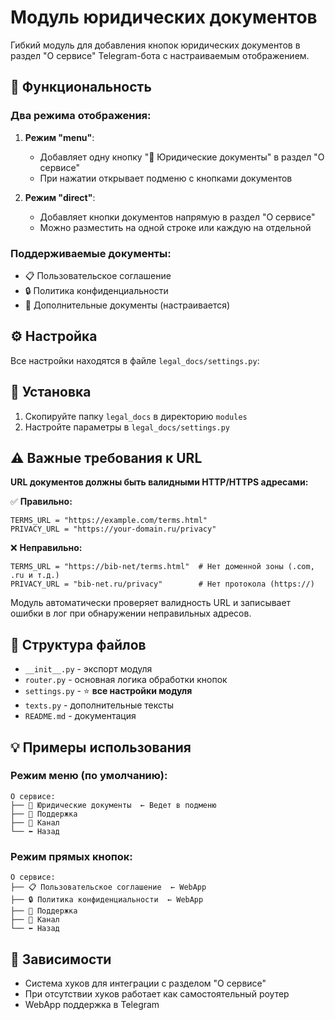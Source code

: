 # Модуль юридических документов

Гибкий модуль для добавления кнопок юридических документов в раздел "О сервисе" Telegram-бота с настраиваемым отображением.

## 🎯 Функциональность

### Два режима отображения:

1. **Режим "menu"**:
   - Добавляет одну кнопку "📄 Юридические документы" в раздел "О сервисе"
   - При нажатии открывает подменю с кнопками документов

2. **Режим "direct"**:
   - Добавляет кнопки документов напрямую в раздел "О сервисе"
   - Можно разместить на одной строке или каждую на отдельной

### Поддерживаемые документы:
- 📋 Пользовательское соглашение
- 🔒 Политика конфиденциальности  
- 📜 Дополнительные документы (настраивается)

## ⚙️ Настройка

Все настройки находятся в файле `legal_docs/settings.py`:

## 🚀 Установка

1. Скопируйте папку `legal_docs` в директорию `modules`
2. Настройте параметры в `legal_docs/settings.py`

## ⚠️ Важные требования к URL

**URL документов должны быть валидными HTTP/HTTPS адресами:**

✅ **Правильно:**
```
TERMS_URL = "https://example.com/terms.html"
PRIVACY_URL = "https://your-domain.ru/privacy"
```

❌ **Неправильно:**
```
TERMS_URL = "https://bib-net/terms.html"  # Нет доменной зоны (.com, .ru и т.д.)
PRIVACY_URL = "bib-net.ru/privacy"        # Нет протокола (https://)
```

Модуль автоматически проверяет валидность URL и записывает ошибки в лог при обнаружении неправильных адресов.

## 📁 Структура файлов

- `__init__.py` - экспорт модуля
- `router.py` - основная логика обработки кнопок
- `settings.py` - ⭐ **все настройки модуля**
- `texts.py` - дополнительные тексты
- `README.md` - документация

## 💡 Примеры использования

### Режим меню (по умолчанию):
```
О сервисе:
├── 📄 Юридические документы  ← Ведет в подменю
├── 💬 Поддержка
├── 📢 Канал
└── ⬅️ Назад
```

### Режим прямых кнопок:
```
О сервисе:
├── 📋 Пользовательское соглашение  ← WebApp
├── 🔒 Политика конфиденциальности  ← WebApp
├── 💬 Поддержка
├── 📢 Канал  
└── ⬅️ Назад
```

## 🔧 Зависимости

- Система хуков для интеграции с разделом "О сервисе"
- При отсутствии хуков работает как самостоятельный роутер
- WebApp поддержка в Telegram